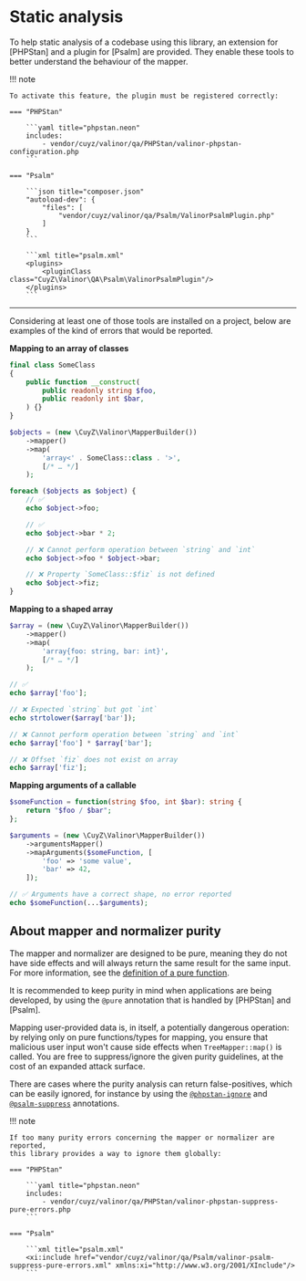 # Static analysis

To help static analysis of a codebase using this library, an extension for
[PHPStan] and a plugin for [Psalm] are provided. They enable these tools to
better understand the behaviour of the mapper.

!!! note

    To activate this feature, the plugin must be registered correctly:

    === "PHPStan"

        ```yaml title="phpstan.neon"
        includes:
            - vendor/cuyz/valinor/qa/PHPStan/valinor-phpstan-configuration.php
        ```

    === "Psalm"

        ```json title="composer.json"
        "autoload-dev": {
            "files": [
                "vendor/cuyz/valinor/qa/Psalm/ValinorPsalmPlugin.php"
            ]
        }
        ```

        ```xml title="psalm.xml"
        <plugins>
            <pluginClass class="CuyZ\Valinor\QA\Psalm\ValinorPsalmPlugin"/>
        </plugins>
        ```

---

Considering at least one of those tools are installed on a project, below are
examples of the kind of errors that would be reported.

**Mapping to an array of classes**

```php
final class SomeClass
{
    public function __construct(
        public readonly string $foo,
        public readonly int $bar,
    ) {}
}

$objects = (new \CuyZ\Valinor\MapperBuilder())
    ->mapper()
    ->map(
        'array<' . SomeClass::class . '>',
        [/* … */]
    );

foreach ($objects as $object) {
    // ✅
    echo $object->foo;

    // ✅
    echo $object->bar * 2;

    // ❌ Cannot perform operation between `string` and `int`
    echo $object->foo * $object->bar;

    // ❌ Property `SomeClass::$fiz` is not defined
    echo $object->fiz;
}
```

**Mapping to a shaped array**

```php
$array = (new \CuyZ\Valinor\MapperBuilder())
    ->mapper()
    ->map(
        'array{foo: string, bar: int}',
        [/* … */]
    );

// ✅
echo $array['foo'];

// ❌ Expected `string` but got `int`
echo strtolower($array['bar']);

// ❌ Cannot perform operation between `string` and `int`
echo $array['foo'] * $array['bar'];

// ❌ Offset `fiz` does not exist on array
echo $array['fiz']; 
```

**Mapping arguments of a callable**

```php
$someFunction = function(string $foo, int $bar): string {
    return "$foo / $bar";
};

$arguments = (new \CuyZ\Valinor\MapperBuilder())
    ->argumentsMapper()
    ->mapArguments($someFunction, [
        'foo' => 'some value',
        'bar' => 42,
    ]);

// ✅ Arguments have a correct shape, no error reported
echo $someFunction(...$arguments);
```

## About mapper and normalizer purity

The mapper and normalizer are designed to be pure, meaning they do not have side
effects and will always return the same result for the same input. For more
information, see the [definition of a pure function].

It is recommended to keep purity in mind when applications are being developed,
by using the `@pure` annotation that is handled by [PHPStan] and [Psalm].

Mapping user-provided data is, in itself, a potentially dangerous operation: by
relying only on pure functions/types for mapping, you ensure that malicious user
input won't cause side effects when `TreeMapper::map()` is called. You are free
to suppress/ignore the given purity guidelines, at the cost of an expanded
attack surface.

There are cases where the purity analysis can return false-positives, which can
be easily ignored, for instance by using the
[`@phpstan-ignore`](https://phpstan.org/user-guide/ignoring-errors#ignoring-in-code-using-phpdocs)
and
[`@psalm-suppress`](https://psalm.dev/docs/running_psalm/dealing_with_code_issues/#docblock-suppression)
annotations.

!!! note

    If too many purity errors concerning the mapper or normalizer are reported,
    this library provides a way to ignore them globally:

    === "PHPStan"

        ```yaml title="phpstan.neon"
        includes:
            - vendor/cuyz/valinor/qa/PHPStan/valinor-phpstan-suppress-pure-errors.php
        ```

    === "Psalm"

        ```xml title="psalm.xml"
        <xi:include href="vendor/cuyz/valinor/qa/Psalm/valinor-psalm-suppress-pure-errors.xml" xmlns:xi="http://www.w3.org/2001/XInclude"/>
        ```

[definition of a pure function]: https://en.wikipedia.org/wiki/Pure_function
